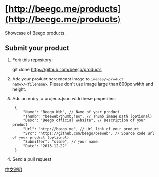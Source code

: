 # [http://beego.me/products](http://beego.me/products)

Showcase of Beego products.

## Submit your product

1. Fork this repository:

    git clone https://github.com/beego/products

2. Add your product screencast image to `images/<product name>/<filename>`. Please don't use image large than 800px width and height.

3. Add an entry to projects.json with these properties:

        {
        	"Name": "Beego Web", // Name of your product
        	"Thumb": "beeweb/thumb.jpg", // Thumb image path (optional)
        	"Desc": "Beego official website", // Description of your product
        	"Url": "http://beego.me", // Url link of your product
        	"Src": "https://github.com/beego/beeweb", // Source code url of your product (optional)
        	"Submitter": "slene", // your name
        	"Date": "2013-12-22"
        }

4. Send a pull request

[中文说明](https://github.com/beego/products/blob/master/README_ZH.md)

